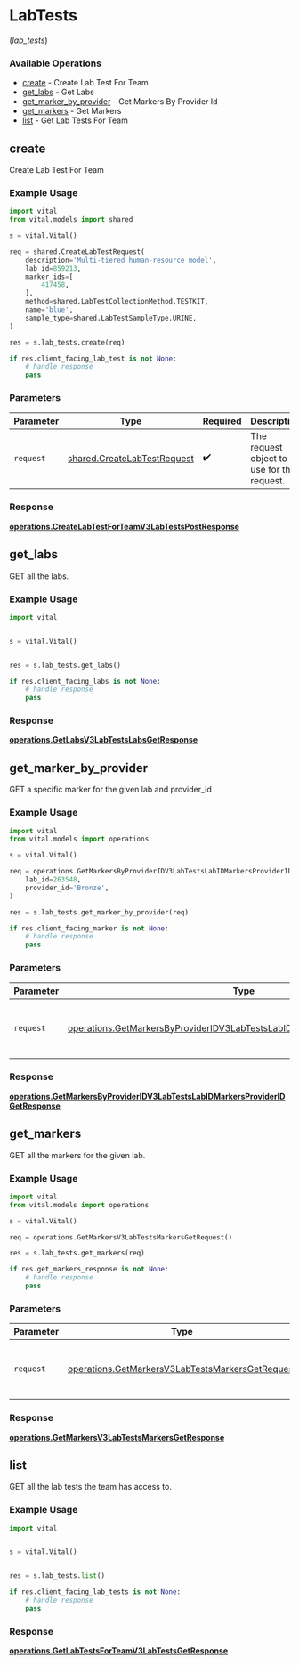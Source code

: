 # LabTests
(*lab_tests*)

### Available Operations

* [create](#create) - Create Lab Test For Team
* [get_labs](#get_labs) - Get Labs
* [get_marker_by_provider](#get_marker_by_provider) - Get Markers By Provider Id
* [get_markers](#get_markers) - Get Markers
* [list](#list) - Get Lab Tests For Team

## create

Create Lab Test For Team

### Example Usage

```python
import vital
from vital.models import shared

s = vital.Vital()

req = shared.CreateLabTestRequest(
    description='Multi-tiered human-resource model',
    lab_id=859213,
    marker_ids=[
        417458,
    ],
    method=shared.LabTestCollectionMethod.TESTKIT,
    name='blue',
    sample_type=shared.LabTestSampleType.URINE,
)

res = s.lab_tests.create(req)

if res.client_facing_lab_test is not None:
    # handle response
    pass
```

### Parameters

| Parameter                                                                  | Type                                                                       | Required                                                                   | Description                                                                |
| -------------------------------------------------------------------------- | -------------------------------------------------------------------------- | -------------------------------------------------------------------------- | -------------------------------------------------------------------------- |
| `request`                                                                  | [shared.CreateLabTestRequest](../../models/shared/createlabtestrequest.md) | :heavy_check_mark:                                                         | The request object to use for the request.                                 |


### Response

**[operations.CreateLabTestForTeamV3LabTestsPostResponse](../../models/operations/createlabtestforteamv3labtestspostresponse.md)**


## get_labs

GET all the labs.

### Example Usage

```python
import vital


s = vital.Vital()


res = s.lab_tests.get_labs()

if res.client_facing_labs is not None:
    # handle response
    pass
```


### Response

**[operations.GetLabsV3LabTestsLabsGetResponse](../../models/operations/getlabsv3labtestslabsgetresponse.md)**


## get_marker_by_provider

GET a specific marker for the given lab and provider_id

### Example Usage

```python
import vital
from vital.models import operations

s = vital.Vital()

req = operations.GetMarkersByProviderIDV3LabTestsLabIDMarkersProviderIDGetRequest(
    lab_id=263548,
    provider_id='Bronze',
)

res = s.lab_tests.get_marker_by_provider(req)

if res.client_facing_marker is not None:
    # handle response
    pass
```

### Parameters

| Parameter                                                                                                                                                                  | Type                                                                                                                                                                       | Required                                                                                                                                                                   | Description                                                                                                                                                                |
| -------------------------------------------------------------------------------------------------------------------------------------------------------------------------- | -------------------------------------------------------------------------------------------------------------------------------------------------------------------------- | -------------------------------------------------------------------------------------------------------------------------------------------------------------------------- | -------------------------------------------------------------------------------------------------------------------------------------------------------------------------- |
| `request`                                                                                                                                                                  | [operations.GetMarkersByProviderIDV3LabTestsLabIDMarkersProviderIDGetRequest](../../models/operations/getmarkersbyprovideridv3labtestslabidmarkersprovideridgetrequest.md) | :heavy_check_mark:                                                                                                                                                         | The request object to use for the request.                                                                                                                                 |


### Response

**[operations.GetMarkersByProviderIDV3LabTestsLabIDMarkersProviderIDGetResponse](../../models/operations/getmarkersbyprovideridv3labtestslabidmarkersprovideridgetresponse.md)**


## get_markers

GET all the markers for the given lab.

### Example Usage

```python
import vital
from vital.models import operations

s = vital.Vital()

req = operations.GetMarkersV3LabTestsMarkersGetRequest()

res = s.lab_tests.get_markers(req)

if res.get_markers_response is not None:
    # handle response
    pass
```

### Parameters

| Parameter                                                                                                            | Type                                                                                                                 | Required                                                                                                             | Description                                                                                                          |
| -------------------------------------------------------------------------------------------------------------------- | -------------------------------------------------------------------------------------------------------------------- | -------------------------------------------------------------------------------------------------------------------- | -------------------------------------------------------------------------------------------------------------------- |
| `request`                                                                                                            | [operations.GetMarkersV3LabTestsMarkersGetRequest](../../models/operations/getmarkersv3labtestsmarkersgetrequest.md) | :heavy_check_mark:                                                                                                   | The request object to use for the request.                                                                           |


### Response

**[operations.GetMarkersV3LabTestsMarkersGetResponse](../../models/operations/getmarkersv3labtestsmarkersgetresponse.md)**


## list

GET all the lab tests the team has access to.

### Example Usage

```python
import vital


s = vital.Vital()


res = s.lab_tests.list()

if res.client_facing_lab_tests is not None:
    # handle response
    pass
```


### Response

**[operations.GetLabTestsForTeamV3LabTestsGetResponse](../../models/operations/getlabtestsforteamv3labtestsgetresponse.md)**

